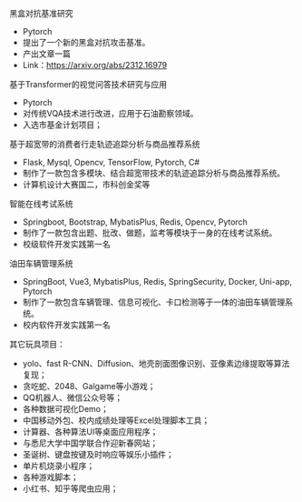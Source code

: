 
黑盒对抗基准研究
- Pytorch
- 提出了一个新的黑盒对抗攻击基准。
- 产出文章一篇
- Link：https://arxiv.org/abs/2312.16979

基于Transformer的视觉问答技术研究与应用
- Pytorch
- 对传统VQA技术进行改进，应用于石油勘察领域。
- 入选市基金计划项目；

基于超宽带的消费者行走轨迹追踪分析与商品推荐系统
- Flask, Mysql, Opencv, TensorFlow, Pytorch, C#
- 制作了一款包含多模块、结合超宽带技术的轨迹追踪分析与商品推荐系统。
- 计算机设计大赛国二，市科创金奖等

智能在线考试系统
- Springboot, Bootstrap, MybatisPlus, Redis, Opencv, Pytorch
- 制作了一款包含出题、批改、做题，监考等模块于一身的在线考试系统。
- 校级软件开发实践第一名

油田车辆管理系统
- SpringBoot, Vue3, MybatisPlus, Redis, SpringSecurity, Docker, Uni-app, Pytorch
- 制作了一款包含车辆管理、信息可视化、卡口检测等于一体的油田车辆管理系统。
- 校内软件开发实践第一名

其它玩具项目：
- yolo、fast R-CNN、Diffusion、地壳剖面图像识别、亚像素边缘提取等算法复现；
- 贪吃蛇、2048、Galgame等小游戏；
- QQ机器人、微信公众号等；
- 各种数据可视化Demo；
- 中国移动外包、校内成绩处理等Excel处理脚本工具；
- 计算器、各种算法UI等桌面应用程序；
- 与悉尼大学中国学联合作迎新春网站；
- 圣诞树、键盘按键及时响应等娱乐小插件；
- 单片机烧录小程序；
- 各种游戏脚本；
- 小红书、知乎等爬虫应用；
